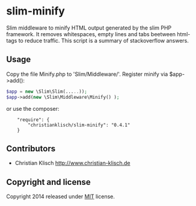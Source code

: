 slim-minify
===========

Slim middleware to minify HTML output generated by the slim PHP framework. It removes whitespaces, empty lines and tabs 
beetween html-tags to reduce traffic. This script is a summary of stackoverflow answers.

## Usage

Copy the file Minify.php to 'Slim/Middleware/'. Register minify via $app->add():

```php
$app = new \Slim\Slim(.....));
$app->add(new \Slim\Middleware\Minify() );
```

or use the composer:
```
    "require": {
        "christianklisch/slim-minify": "0.4.1"
    }
```

## Contributors

* Christian Klisch http://www.christian-klisch.de


## Copyright and license

Copyright 2014 released under [MIT](LICENSE) license.